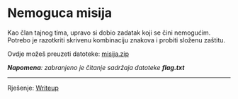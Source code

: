 # Nemoguca misija

Kao član tajnog tima, upravo si dobio zadatak koji se čini nemogućim. 
Potrebo je razotkriti skrivenu kombinaciju znakova i probiti složenu zaštitu.

Ovdje možeš preuzeti datoteke: [misija.zip](https://github.com/fnovak22/ctf-zavrsni/raw/refs/heads/main/Zadaci/Misc/Nemoguca%20misija/Datoteke/signali.zip)

_**Napomena**: zabranjeno je čitanje sadržaja datoteke **flag.txt**_

---

Rješenje: [Writeup](https://github.com/fnovak22/ctf-zavrsni/tree/main/Zadaci/Misc/Nemoguca%20misija/Writeup)
